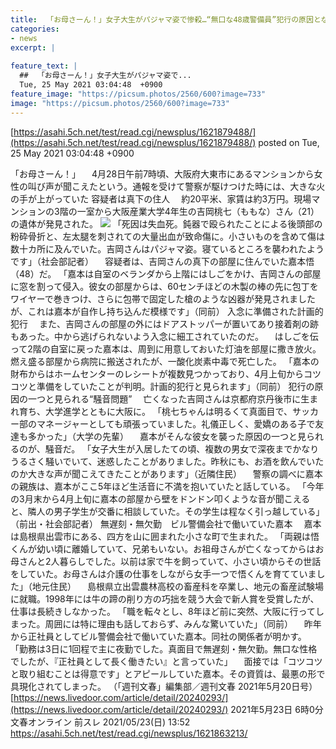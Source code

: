 ```yaml
---
title:  「お母さーん！」女子大生がパジャマ姿で惨殺…“無口な48歳警備員”犯行の原因となった“騒音問題”★13  
categories:
- news
excerpt: |
  
feature_text: |
  ##  「お母さーん！」女子大生がパジャマ姿で...
  Tue, 25 May 2021 03:04:48  +0900
feature_image: "https://picsum.photos/2560/600?image=733"
image: "https://picsum.photos/2560/600?image=733"
---
```


[https://asahi.5ch.net/test/read.cgi/newsplus/1621879488/](https://asahi.5ch.net/test/read.cgi/newsplus/1621879488/)
posted on Tue, 25 May 2021 03:04:48  +0900

<!--more-->

「お母さーん！」 　4月28日午前7時頃、大阪府大東市にあるマンションから女性の叫び声が聞こえたという。通報を受けて警察が駆けつけた時には、大きな火の手が上がっていた 容疑者は真下の住人 　約20平米、家賃は約3万円。現場マンションの3階の一室から大阪産業大学4年生の吉岡桃七（ももな）さん（21）の遺体が発見された。 ![](https://image.news.livedoor.com/newsimage/stf/4/0/40272_1386_573275bae5be0a5fcf36f8e2a42a725a.jpg) 「死因は失血死。鈍器で殴られたことによる後頭部の粉砕骨折と、左太腿を刺されての大量出血が致命傷に。小さいものを含めて傷は数十カ所に及んでいた。吉岡さんはパジャマ姿。寝ているところを襲われたようです」（社会部記者） 　容疑者は、吉岡さんの真下の部屋に住んでいた嘉本悟（48）だ。 「嘉本は自室のベランダから上階にはしごをかけ、吉岡さんの部屋に窓を割って侵入。彼女の部屋からは、60センチほどの木製の棒の先に包丁をワイヤーで巻きつけ、さらに包帯で固定した槍のような凶器が発見されましたが、これは嘉本が自作し持ち込んだ模様です」（同前） 入念に準備された計画的犯行 　また、吉岡さんの部屋の外にはドアストッパーが置いてあり接着剤の跡もあった。中から逃げられないよう入念に細工されていたのだ。 　はしごを伝って2階の自室に戻った嘉本は、周到に用意しておいた灯油を部屋に撒き放火。燃え盛る部屋から病院に搬送されたが、一酸化炭素中毒で死亡した。 「嘉本の財布からはホームセンターのレシートが複数見つかっており、4月上旬からコツコツと準備をしていたことが判明。計画的犯行と見られます」（同前） 犯行の原因の一つと見られる“騒音問題” 　亡くなった吉岡さんは京都府京丹後市に生まれ育ち、大学進学とともに大阪に。 「桃七ちゃんは明るくて真面目で、サッカー部のマネージャーとしても頑張っていました。礼儀正しく、愛嬌のある子で友達も多かった」（大学の先輩） 　嘉本がそんな彼女を襲った原因の一つと見られるのが、騒音だ。 「女子大生が入居したての頃、複数の男女で深夜までかなりうるさく騒いでいて、迷惑したことがありました。昨秋にも、お酒を飲んでいたのか大きな声が聞こえてきたことがあります」（近隣住民） 　警察の調べに嘉本の親族は、嘉本がここ5年ほど生活音に不満を抱いていたと話している。 「今年の3月末から4月上旬に嘉本の部屋から壁をドンドン叩くような音が聞こえると、隣人の男子学生が交番に相談していた。その学生は程なく引っ越している」（前出・社会部記者） 無遅刻・無欠勤　ビル警備会社で働いていた嘉本 　嘉本は島根県出雲市にある、四方を山に囲まれた小さな町で生まれた。 「両親は悟くんが幼い頃に離婚していて、兄弟もいない。お祖母さんが亡くなってからはお母さんと2人暮らしでした。以前は家で牛を飼っていて、小さい頃からその世話をしていた。お母さんは介護の仕事をしながら女手一つで悟くんを育てていました」（地元住民） 　島根県立出雲農林高校の畜産科を卒業し、地元の畜産試験場に就職。1998年には牛の蹄の削り方の巧拙を競う大会で新人賞を受賞したが、仕事は長続きしなかった。 「職を転々とし、8年ほど前に突然、大阪に行ってしまった。周囲には特に理由も話しておらず、みんな驚いていた」（同前） 　昨年から正社員としてビル警備会社で働いていた嘉本。同社の関係者が明かす。 「勤務は3日に1回程で主に夜勤でした。真面目で無遅刻・無欠勤。無口な性格でしたが、『正社員として長く働きたい』と言っていた」 　面接では「コツコツと取り組むことは得意です」とアピールしていた嘉本。その資質は、最悪の形で具現化されてしまった。 （「週刊文春」編集部／週刊文春 2021年5月20日号） [https://news.livedoor.com/article/detail/20240293/](https://news.livedoor.com/article/detail/20240293/) 2021年5月23日 6時0分 文春オンライン 前スレ 2021/05/23(日) 13:52 https://asahi.5ch.net/test/read.cgi/newsplus/1621863213/
